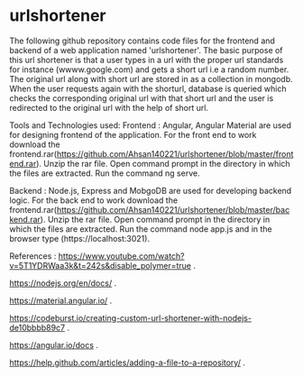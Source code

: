 # urlshortener
The following github repository contains code files for the frontend and backend of a web application named 'urlshortener'. The basic purpose of this url shortener is that a user types in a url with the proper url standards for instance (wwww.google.com) and gets a short url i.e a random number. The original url along with short url are stored in as a collection in mongodb. When the user requests again with the shorturl, database is queried which checks the corresponding original url with that short url and the user is redirected to the original url with the help of short url.

Tools and Technologies used:
Frontend :
Angular, Angular Material are used for designing frontend of the application.
For the front end to work download the frontend.rar(https://github.com/Ahsan140221/urlshortener/blob/master/frontend.rar). Unzip the rar file. Open command prompt in the directory in which the files are extracted. Run the command ng serve.

Backend :
Node.js, Express and MobgoDB are used for developing backend logic. For the back end to work download the frontend.rar(https://github.com/Ahsan140221/urlshortener/blob/master/backend.rar). Unzip the rar file. Open command prompt in the directory in which the files are extracted. Run the command node app.js and in the browser type (https://localhost:3021).

References :
https://www.youtube.com/watch?v=5T1YDRWaa3k&t=242s&disable_polymer=true .

https://nodejs.org/en/docs/ .

https://material.angular.io/ .

https://codeburst.io/creating-custom-url-shortener-with-nodejs-de10bbbb89c7 .

https://angular.io/docs .

https://help.github.com/articles/adding-a-file-to-a-repository/ .



